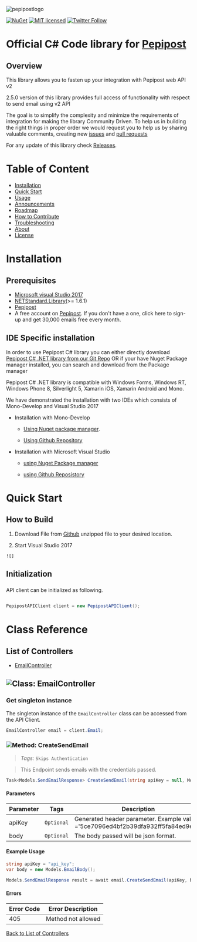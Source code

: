 ![pepipostlogo](https://pepipost.com/assets/img/pepipost-footLogo.png)

[![NuGet](https://img.shields.io/nuget/v/Pepipost.svg)](https://www.nuget.org/packages/Pepipost)
[![MIT licensed](https://img.shields.io/badge/license-MIT-blue.svg)](./LICENSE.txt)
[![Twitter Follow](https://img.shields.io/twitter/follow/pepi_post.svg?style=social&label=Follow)](https://twitter.com/pepi_post)


# Official C# Code library for [Pepipost](http://www.pepipost.com/?utm_campaign=GitHubSDK&utm_medium=GithubSDK&utm_source=GithubSDK)

## Overview

  This library allows you to fasten up your integration with Pepipost web API v2
  
  2.5.0 version of this library provides full access of functionality with respect to send email using v2 API
  
  The goal is to simplify the complexity and minimize the requirements of integration for making the library Community Driven. To help us in building the right things in proper order we would request you to help us by sharing valuable comments, creating new [issues]() and [pull requests]()

  For any update of this library check [Releases]().

# Table of Content
  
* [Installation](#installation)
* [Quick Start](#quick-start)
* [Usage](#usage)
* [Announcements](#announcements)
* [Roadmap](#roadmap)
* [How to Contribute](#contribute)
* [Troubleshooting](#troubleshooting)
* [About](#about)
* [License](#license)

<a name="installation"></a>
# Installation

## Prerequisites

   * [Microsoft visual Studio 2017](https://visualstudio.microsoft.com/downloads/)
   * [NETStandard.Library](https://www.nuget.org/packages/NETStandard.Library/)(>= 1.6.1)
   * [Pepipost](https://www.nuget.org/packages/Pepipost/)
   * A free account on [Pepipost](https://app.pepipost.com/index.php/signup/registeruser). If you don't have a one, click here to sign-up and get 30,000 emails free every month.
   
## IDE Specific installation

  In order to use Pepipost C# library you can either directly download [Pepipost C# .NET library from our Git Repo]() OR if your have Nuget Package manager installed, you can search and download from the Package manager
  
  Pepipost C# .NET library is compatible with Windows Forms, Windows RT, Windows Phone 8, Silverlight 5, Xamarin iOS, Xamarin Android and Mono.
  
  We have demonstrated the installation with two IDEs which consists of Mono-Develop and Visual Studio 2017
  
  * Installation with Mono-Develop
  
    * [Using Nuget package manager](). 
  
    * [Using Github Repository]()
    
  * Installation with Microsoft Visual Studio
  
    * [using Nuget Package manager]()
    
    * [using Github Reposistory]()
    

# Quick Start

## How to Build

  1. Download File from [Github](https://github.com/pepipost/pepipost-sdk-csharp/archive/master.zip) unzipped file to your desired location.
  
  2. Start Visual Studio 2017
  
    ![]

## Initialization

### 

API client can be initialized as following.

```csharp

PepipostAPIClient client = new PepipostAPIClient();
```



# Class Reference

## <a name="list_of_controllers"></a>List of Controllers

* [EmailController](#email_controller)

## <a name="email_controller"></a>![Class: ](https://apidocs.io/img/class.png "PepipostAPI.Standard.Controllers.EmailController") EmailController

### Get singleton instance

The singleton instance of the ``` EmailController ``` class can be accessed from the API Client.

```csharp
EmailController email = client.Email;
```

### <a name="create_send_email"></a>![Method: ](https://apidocs.io/img/method.png "PepipostAPI.Standard.Controllers.EmailController.CreateSendEmail") CreateSendEmail

> *Tags:*  ``` Skips Authentication ``` 

> This Endpoint sends emails with the credentials passed.


```csharp
Task<Models.SendEmailResponse> CreateSendEmail(string apiKey = null, Models.EmailBody body = null)
```

#### Parameters

| Parameter | Tags | Description |
|-----------|------|-------------|
| apiKey |  ``` Optional ```  | Generated header parameter. Example value ='5ce7096ed4bf2b39dfa932ff5fa84ed9ed8' |
| body |  ``` Optional ```  | The body passed will be json format. |


#### Example Usage

```csharp
string apiKey = "api_key";
var body = new Models.EmailBody();

Models.SendEmailResponse result = await email.CreateSendEmail(apiKey, body);

```

#### Errors

| Error Code | Error Description |
|------------|-------------------|
| 405 | Method not allowed |


[Back to List of Controllers](#list_of_controllers)



